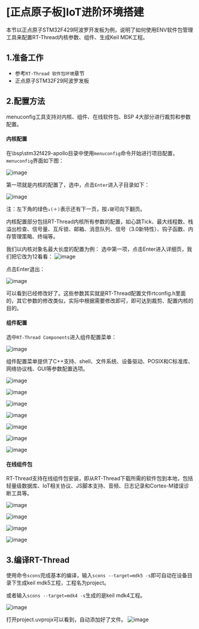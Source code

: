 #  [正点原子板]IoT进阶环境搭建
本节以正点原子STM32F429阿波罗开发板为例，说明了如何使用ENV软件包管理工具来配置RT-Thread内核参数、组件、生成Keil MDK工程。
## 1.准备工作

* 参考`RT-Thread 软件包环境`章节
* 正点原子STM32F29阿波罗发板

## 2.配置方法
menuconfig工具支持对内核、组件、在线软件包、BSP 4大部分进行裁剪和参数配置。

#### 内核配置

在\bsp\stm32f429-apollo目录中使用`menuconfig`命令开始进行项目配置，`menuconfig`界面如下图：

![image](./figures/kernel-config.png)

第一项就是内核的配置了，选中，点击`Enter`进入子目录如下：

![image](./figures/kernel-configs.png)

注：左下角的绿色`↓(＋)`表示还有下一页，按`↓键`可向下翻页。

内核配置部分包括RT-Thread内核所有参数的配置，如心跳Tick、最大线程数、栈溢出检查、信号量、互斥锁、邮箱、消息队列、信号（3.0新特性）、钩子函数、内存管理策略、终端等。

我们以内核对象名最大长度的配置为例：
选中第一项，点击Enter进入详细页，我们把它改为12看看：
![image](./figures/config1.png)

点击Enter退出：

![image](./figures/config2.png)

可以看到已经修改好了。这些参数其实就是RT-Thread配置文件rtconfig.h里面的，其它参数的修改类似，实际中根据需要修改即可，即可达到裁剪、配置内核的目的。

#### 组件配置

选中`RT-Thread Components`进入组件配置菜单：

![image](./figures/config-components1.png)

组件配置菜单提供了C++支持、shell、文件系统、设备驱动、POSIX和C标准库、网络协议栈、GUI等参数配置选项。

![image](./figures/config-components2.png)

![image](./figures/config-components3.png)

![image](./figures/config-components4.png)

![image](./figures/config-components5.png)

![image](./figures/config-components6.png)

![image](./figures/config-components8.png)

![image](./figures/config-components7.png)

#### 在线组件包

RT-Thread支持在线组件包安装，即从RT-Thread下载所需的软件包到本地，包括轻量级数据库、IoT相关协议、JS脚本支持、音频、日志记录和Cortex-M错误诊断工具等。

![image](./figures/config-components9.PNG)

![image](./figures/config-components10.PNG)

![image](./figures/config-components11.PNG)

![image](./figures/config-components12.PNG)

## 3.编译RT-Thread

使用命令`scons`完成基本的编译，输入`scons --target=mdk5 -s`即可自动在设备目录下生成keil mdk5工程，工程名为project。

或者输入`scons --target=mdk4 -s`生成的是keil mdk4工程。

![image](./figures/build_pro.png)

打开project.uvprojx可以看到，自动添加好了文件。
![image](./figures/build_mdk_pro.png)




